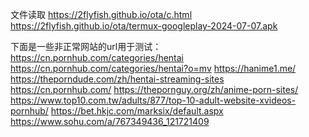 文件读取 https://2flyfish.github.io/ota/c.html
 https://2flyfish.github.io/ota/termux-googleplay-2024-07-07.apk

下面是一些非正常网站的url用于测试：
https://cn.pornhub.com/categories/hentai
https://cn.pornhub.com/categories/hentai?o=mv
https://hanime1.me/
https://theporndude.com/zh/hentai-streaming-sites
https://cn.pornhub.com/
https://thepornguy.org/zh/anime-porn-sites/
https://www.top10.com.tw/adults/877/top-10-adult-website-xvideos-pornhub/
https://bet.hkjc.com/marksix/default.aspx
https://www.sohu.com/a/767349436_121721409
